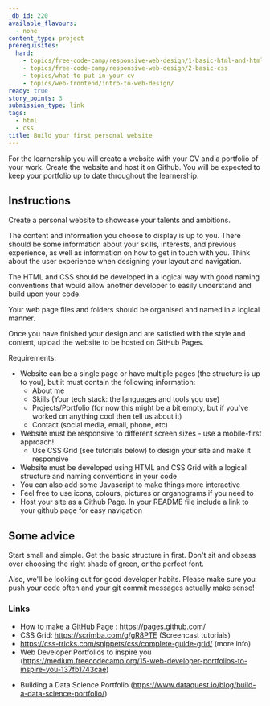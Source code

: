 ```yaml
---
_db_id: 220
available_flavours:
  - none
content_type: project
prerequisites:
  hard:
    - topics/free-code-camp/responsive-web-design/1-basic-html-and-html-5
    - topics/free-code-camp/responsive-web-design/2-basic-css
    - topics/what-to-put-in-your-cv
    - topics/web-frontend/intro-to-web-design/
ready: true
story_points: 3
submission_type: link
tags:
  - html
  - css
title: Build your first personal website
---
```


For the learnership you will create a website with your CV and a portfolio of your work. Create the website and host it on Github. You will be expected to keep your portfolio up to date throughout the learnership.

## Instructions

Create a personal website to showcase your talents and ambitions.

The content and information you choose to display is up to you. There should be some information about your skills, interests, and previous experience, as well as information on how to get in touch with you. Think about the user experience when designing your layout and navigation.

The HTML and CSS should be developed in a logical way with good naming conventions that would allow another developer to easily understand and build upon your code.

Your web page files and folders should be organised and named in a logical manner.

Once you have finished your design and are satisfied with the style and content, upload the website to be hosted on GitHub Pages.

Requirements:

- Website can be a single page or have multiple pages (the structure is up to you), but it must contain the following information:
  - About me
  - Skills (Your tech stack: the languages and tools you use)
  - Projects/Portfolio (for now this might be a bit empty, but if you've worked on anything cool then tell us about it)
  - Contact (social media, email, phone, etc)
- Website must be responsive to different screen sizes - use a mobile-first approach!
  - Use CSS Grid (see tutorials below) to design your site and make it responsive
- Website must be developed using HTML and CSS Grid with a logical structure and naming conventions in your code
- You can also add some Javascript to make things more interactive
- Feel free to use icons, colours, pictures or organograms if you need to
- Host your site as a Github Page. In your README file include a link to your github page for easy navigation

## Some advice

Start small and simple. Get the basic structure in first. Don't sit and obsess over choosing the right shade of green, or the perfect font.

Also, we'll be looking out for good developer habits. Please make sure you push your code often and your git commit messages actually make sense!

### Links

- How to make a GitHub Page : https://pages.github.com/
- CSS Grid: https://scrimba.com/g/gR8PTE (Screencast tutorials)
- https://css-tricks.com/snippets/css/complete-guide-grid/ (more info)
- Web Developer Portfolios to inspire you (https://medium.freecodecamp.org/15-web-developer-portfolios-to-inspire-you-137fb1743cae)

* Building a Data Science Portfolio (https://www.dataquest.io/blog/build-a-data-science-portfolio/)
